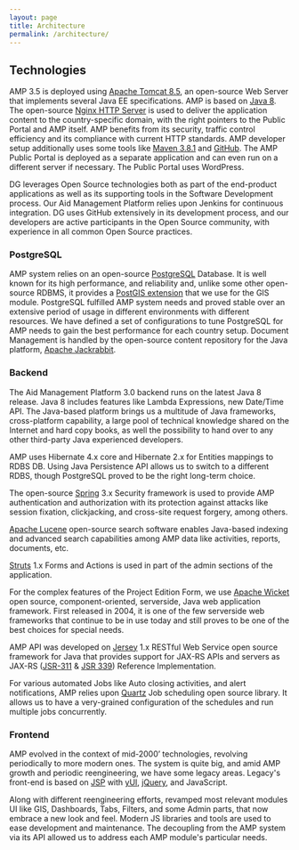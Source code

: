 ```yaml
---
layout: page
title: Architecture
permalink: /architecture/
---
```


## Technologies
AMP 3.5 is deployed using [Apache Tomcat 8.5](https://tomcat.apache.org/download-80.cgi#8.5.85), an open-source Web Server that implements several Java EE specifications. AMP is based on [Java 8](https://java.com/en/download/faq/java8.xml). The open-source [Nginx HTTP Server](https://www.nginx.com/) is used to deliver the application content to the country-specific domain, with the right pointers to the Public Portal and AMP itself. AMP benefits from its security, traffic control efficiency and its compliance with current HTTP standards. AMP developer setup additionally uses some tools like [Maven 3.8.1](https://maven.apache.org) and [GitHub](https://github.com/devgateway/amp). The AMP Public Portal is deployed as a separate application and can even run on a different server if necessary. The Public Portal uses WordPress.

DG leverages Open Source technologies both as part of the end-product applications as well as its supporting tools in the Software Development process. Our Aid Management Platform relies upon Jenkins for continuous integration. DG uses GitHub extensively in its development process, and our developers are active participants in the Open Source community, with experience in all common Open Source practices.

### PostgreSQL
AMP system relies on an open-source [PostgreSQL](https://www.postgresql.org) Database. It is well known for its high performance, and reliability and, unlike some other open-source RDBMS, it provides a [PostGIS extension](http://postgis.net) that we use for the GIS module. PostgreSQL fulfilled AMP system needs and proved stable over an extensive period of usage in different environments with different resources. We have defined a set of configurations to tune PostgreSQL for AMP needs to gain the best performance for each country setup.
Document Management is handled by the open-source content repository for the Java platform, [Apache Jackrabbit](http://jackrabbit.apache.org/jcr/index.html). 

### Backend
The Aid Management Platform 3.0 backend runs on the latest Java 8 release. Java 8 includes features like Lambda Expressions, new Date/Time API. The Java-based platform brings us a multitude of Java frameworks, cross-platform capability, a large pool of technical knowledge shared on the Internet and hard copy books, as well the possibility to hand over to any other third-party Java experienced developers.

AMP uses Hibernate 4.x core and Hibernate 2.x for Entities mappings to RDBS DB. Using Java Persistence API allows us to switch to a different RDBS, though PostgreSQL proved to be the right long-term choice.

The open-source [Spring](https://spring.io) 3.x Security framework is used to provide AMP authentication and authorization with its protection against attacks like session fixation, clickjacking, and cross-site request forgery, among others.

[Apache Lucene](https://lucene.apache.org/core/) open-source search software enables Java-based indexing and advanced search capabilities among AMP data like activities, reports, documents, etc.

[Struts](https://struts.apache.org/) 1.x Forms and Actions is used in part of the admin sections of the application.

For the complex features of the Project Edition Form, we use [Apache Wicket](http://wicket.apache.org/) open source, component-oriented, serverside, Java web application framework. First released in 2004, it is one of the few serverside web frameworks that continue to be in use today and still proves to be one of the best choices for special needs.

AMP API was developed on [Jersey](https://jersey.java.net/) 1.x RESTful Web Service open source framework for Java that provides support for JAX-RS APIs and servers as JAX-RS ([JSR-311](https://jcp.org/en/jsr/detail?id=311) & [JSR 339](https://jcp.org/en/jsr/detail?id=311)) Reference Implementation.

For various automated Jobs like Auto closing activities, and alert notifications, AMP relies upon [Quartz](http://www.quartz-scheduler.org/) Job scheduling open source library. It allows us to have a very-grained configuration of the schedules and run multiple jobs concurrently.

### Frontend

AMP evolved in the context of mid-2000’ technologies, revolving periodically to more modern ones. The system is quite big, and amid AMP growth and periodic reengineering, we have some legacy areas. Legacy's front-end is based on [JSP](https://jsp.java.net/) with [yUI](http://yuilibrary.com/), [jQuery](https://jquery.com/), and JavaScript.

Along with different reengineering efforts, revamped most relevant modules UI like GIS, Dashboards, Tabs, Filters, and some Admin parts,  that now embrace a new look and feel. Modern JS libraries and tools are used to ease development and maintenance. The decoupling from the AMP system via its API allowed us to address each AMP module's particular needs.


